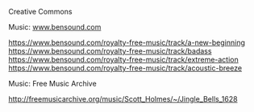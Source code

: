 Creative Commons

Music: www.bensound.com

https://www.bensound.com/royalty-free-music/track/a-new-beginning
https://www.bensound.com/royalty-free-music/track/badass
https://www.bensound.com/royalty-free-music/track/extreme-action
https://www.bensound.com/royalty-free-music/track/acoustic-breeze

Music: Free Music Archive

http://freemusicarchive.org/music/Scott_Holmes/~/Jingle_Bells_1628